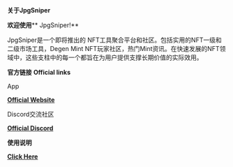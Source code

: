 **关于JpgSniper**

**欢迎使用**** JpgSniper!**

JpgSniper是一个即将推出的 NFT工具聚合平台和社区。包括实用的NFT一级和二级市场工具，Degen Mint NFT玩家社区，热门Mint资讯。在快速发展的NFT领域中，这些支柱中的每一个都旨在为用户提供支撑长期价值的实际效用。

**官方链接**  **Official links**

App

[**Official Website**](https://jpgsniper.xyz)

Discord交流社区

[**Official Discord**](https://discord.gg/rdqUfb3ADz)

**使用说明**

[**Click Here**](https://danetteceola.gitbook.io/jpgsniper/learn)
